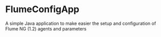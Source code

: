 FlumeConfigApp
==============

A simple Java application to make easier the setup and configuration of Flume NG (1.2) agents and parameters